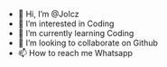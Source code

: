 - 👋 Hi, I’m @JoIcz
- 👀 I’m interested  in Coding
- 🌱 I’m currently learning Coding
- 💞️ I’m looking to collaborate on Github
- 📫 How to reach me Whatsapp 

<!---
JoIcz/JoIcz is a ✨ special ✨ repository because its `README.md` (this file) appears on your GitHub profile.
You can click the Preview link to take a look at your changes.
--->
